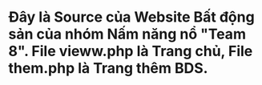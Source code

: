 # Đây là Source của Website Bất động sản của nhóm Nấm năng nổ "Team 8". File vieww.php là Trang chủ, File them.php là Trang thêm BDS.
